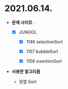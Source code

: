 # 2021.06.14.

- **문제 사이트** : 
  - [x] JUNGOL
    - [x] 1146 selectionSort
    - [x] 1157 bubbleSort
    - [x] 1158 insertionSort


- **사용한 알고리즘**
  
  - 정렬 Sort
  
  

